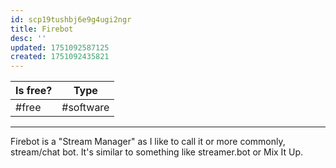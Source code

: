 ```yaml
---
id: scp19tushbj6e9g4ugi2ngr
title: Firebot
desc: ''
updated: 1751092587125
created: 1751092435821
---
```

|Is free?|Type|
|-|-|
|#free|#software|
---
Firebot is a "Stream Manager" as I like to call it or more commonly, stream/chat bot. It's similar to something like streamer.bot or Mix It Up.